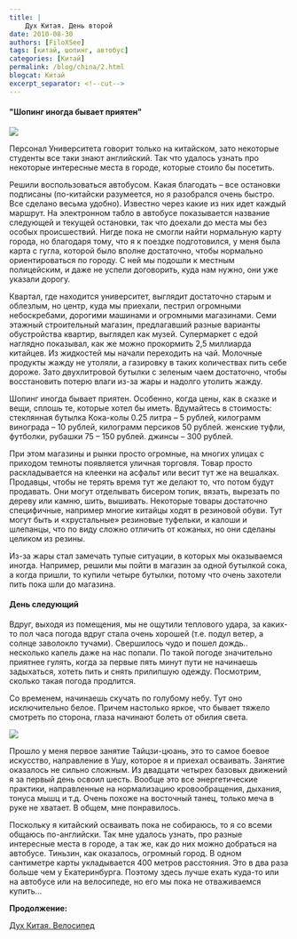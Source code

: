 ```yaml
---
title: |
    Дух Китая. День второй
date: 2010-08-30
authors: [FiloXSee]
tags: [китай, шопинг, автобус]
categories: [Китай]
permalink: /blog/china/2.html
blogcat: Китай
excerpt_separator: <!--cut-->
---
```


#### "Шопинг иногда бывает приятен"

![](http://itw66.ru/uploads/images/00/00/02/2010/08/30/065cc1.jpg)


Персонал Университета говорит только на китайском, зато некоторые студенты все таки знают английский. Так что удалось узнать про некоторые интересные места в городе, которые стоило бы посетить.

<!--cut-->


Решили воспользоваться автобусом. Какая благодать – все остановки подписаны (по-китайски разумеется, но я разобрался очень быстро. Все сделано весьма удобно).  Известно через какие из них идет каждый маршрут. На электронном табло в автобусе показывается название следующей и текущей остановки, так что доехали до места мы без особых происшествий. Нигде пока не смогли найти нормальную карту города, но благодаря тому, что я к поездке подготовился, у меня была карта с гугла, которой было вполне достаточно, чтобы нормально ориентироваться по городу. С ней мы подошли к местным полицейским, и даже не успели договорить, куда нам нужно, они уже указали дорогу.

Квартал, где находится университет, выглядит достаточно старым и облезлым, но центр, куда мы приехали, пестрил огромными небоскребами, дорогими машинами и огромными магазинами. Семи этажный строительный магазин, предлагавший разные варианты обустройства квартир, выглядел как музей. Супермаркет с едой наглядно показывал, как же можно прокормить 2,5 миллиарда китайцев. Из жидкостей мы начали переходить на чай. Молочные продукты жажду не утоляли, а газировку в таких количествах пить себе дороже. Зато двухлитровой бутылки с зеленым чаем достаточно, чтобы восстановить потерю влаги из-за жары и надолго утолить жажду.

Шопинг иногда бывает приятен. Особенно, когда цены, как в сказке и вещи, сплошь те, которые хотел бы иметь. Вдумайтесь в стоимость: стеклянная бутылка Кока-колы 0.25 литра – 5 рублей, килограмм винограда – 10 рублей, килограмм персиков 50 рублей. женские туфли, футболки, рубашки 75 – 150 рублей. джинсы – 300 рублей.

При этом магазины и рынки просто огромные, на многих улицах с приходом темноты появляется уличная торговля. Товар просто раскладывается на клеенки на асфальт или весит тут же на вешалках. Продавцы, чтобы не терять время тут же делают то, что потом будут продавать. Они могут отделывать бисером топик, вязать, вырезать по дереву или камню, шить, вышивать. Некоторые товары достаточно специфичные, например многие китайцы ходят в резиновой обуви. Тут могут быть и «хрустальные» резиновые туфельки, и калоши и шлепанцы, что по виду сложно отличить от кожаных, но они сделаны целиком из резины.

Из-за жары стал замечать тупые ситуации, в которых мы оказываемся иногда. Например, решили мы пойти в магазин за одной бутылкой сока, а когда пришли, то купили четыре бутылки, потому что очень захотели пить пока шли до магазина.


#### День следующий



Вдруг, выходя из помещения, мы не ощутили теплового удара, за каких-то пол часа погода вдруг стала очень хорошей (т.е. подул ветер, а солнце заволокло тучами). Свершилось чудо и пошел дождь.. несколько капель даже на нас попали. По такой погоде значительно приятнее гулять, когда за первые пять минут пути не начинаешь задыхаться, хотеть пить и снять прилипшую одежду. Посмотрим, сколько такая погода продлится.

Со временем, начинаешь скучать по голубому небу. Тут оно исключительно белое. Причем настолько яркое, что бывает тяжело смотреть по сторона, глаза начинают болеть от обилия света.

    
![](http://itw66.ru/uploads/images/00/00/02/2010/08/30/55c650.jpg)

Прошло у меня первое занятие Тайцзи-цюань, это то самое боевое искусство, направление в Ушу, которое я и приехал осваивать. Занятие оказалось не сильно сложным. Из двадцати четырех базовых движений я за первый день освоил шесть. Вообще это все энергетические практики, направленные на нормализацию кровообращения, дыхания, тонуса мышц и т.д. Очень похоже на восточный танец, только меча в руке не хватает. В общем, мне понравилось.

Поскольку я китайский осваивать пока не собираюсь, то я со всеми общаюсь по-английски. Так мне удалось узнать, про разные интересные места в городе, а так же, как до них можно добраться на автобусе. Тиньзин, как оказалось, огромный город. В одном сантиметре карты укладывается 400 метров расстояния. Это в два раза больше чем у Екатеринбурга. Поэтому здесь лучше ехать куда-то или на автобусе или на велосипеде, но его мы пока не отваживаемся купить…

**Продолжение:**

[Дух Китая. Велосипед](http://itw66.ru/blog/china/3.html)
